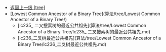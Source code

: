- [返回上一级 [tree]](算法/tree/)
- [Lowest Common Ancestor of a Binary Tree](算法/tree/Lowest Common Ancestor of a Binary Tree/)
  - [lc235_ 二叉搜索树的最近公共祖先](算法/tree/Lowest Common Ancestor of a Binary Tree/lc235_ 二叉搜索树的最近公共祖先.md)
  - [lc236_二叉树最近公共祖先](算法/tree/Lowest Common Ancestor of a Binary Tree/lc236_二叉树最近公共祖先.md)
